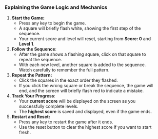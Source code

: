   <h3>Explaining the Game <b>Logic</b> and <b>Mechanics</b> </h3>
  <ol>
    <li><strong>Start the Game:</strong>
      <ul>
        <li>Press any key to begin the game.</li>
        <li>A square will briefly flash white, showing the first step of the sequence.</li>
        <li>Your current score and level will reset, starting from <strong>Score: 0</strong> and <strong>Level 1</strong>.</li>
      </ul>
    </li>
    <li><strong>Follow the Sequence:</strong>
      <ul>
        <li>After the game shows a flashing square, click on that square to repeat the sequence.</li>
        <li>With each new level, another square is added to the sequence. Watch carefully to remember the full pattern.</li>
      </ul>
    </li>
    <li><strong>Repeat the Pattern:</strong>
      <ul>
        <li>Click the squares in the exact order they flashed.</li>
        <li>If you click the wrong square or break the sequence, the game will end, and the screen will briefly flash red to indicate a mistake.</li>
      </ul>
    </li>
    <li><strong>Track Your Progress:</strong>
      <ul>
        <li>Your <strong>current score</strong> will be displayed on the screen as you successfully complete levels.</li>
        <li>The <strong>highest score</strong> is saved and displayed, even if the game ends.</li>
      </ul>
    </li>
    <li><strong>Restart and Reset:</strong>
      <ul>
        <li>Press any key to restart the game after it ends.</li>
        <li>Use the reset button to clear the highest score if you want to start fresh.</li>
      </ul>
    </li>
  </ol>
